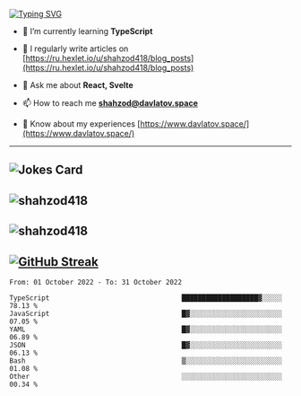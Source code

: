 [![Typing SVG](https://readme-typing-svg.herokuapp.com?font=Turret+Road&height=30&lines=HI!+I%60m+Frontend+Developer)](https://git.io/typing-svg)

- 🌱 I’m currently learning **TypeScript**

- 📝 I regularly write articles on [https://ru.hexlet.io/u/shahzod418/blog_posts](https://ru.hexlet.io/u/shahzod418/blog_posts)

- 💬 Ask me about **React, Svelte**

- 📫 How to reach me **shahzod@davlatov.space**

- 📄 Know about my experiences [https://www.davlatov.space/](https://www.davlatov.space/)

---
![Jokes Card](https://readme-jokes.vercel.app/api?theme=radical)
---
![shahzod418](https://github-readme-stats.vercel.app/api/top-langs?username=shahzod418&show_icons=true&theme=radical&locale=en&layout=compact)
---
![shahzod418](https://github-readme-stats.vercel.app/api?username=shahzod418&show_icons=true&theme=radical&locale=en&count_private=true)
---
[![GitHub Streak](http://github-readme-streak-stats.herokuapp.com?user=shahzod418&theme=radical&date_format=M%20j%5B%2C%20Y%5D)](https://git.io/streak-stats)
---
<!--START_SECTION:waka-->

```text
From: 01 October 2022 - To: 31 October 2022

TypeScript                                 ███████████████████▓░░░░░   78.13 %
JavaScript                                 █▓░░░░░░░░░░░░░░░░░░░░░░░   07.05 %
YAML                                       █▓░░░░░░░░░░░░░░░░░░░░░░░   06.89 %
JSON                                       █▓░░░░░░░░░░░░░░░░░░░░░░░   06.13 %
Bash                                       ▒░░░░░░░░░░░░░░░░░░░░░░░░   01.08 %
Other                                      ░░░░░░░░░░░░░░░░░░░░░░░░░   00.34 %
```

<!--END_SECTION:waka-->
